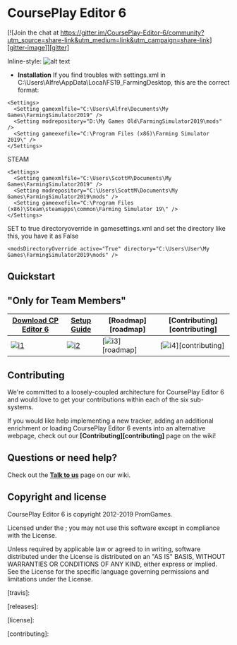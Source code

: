 # CoursePlay Editor 6

[![Join the chat at https://gitter.im/CoursePlay-Editor-6/community?utm_source=share-link&utm_medium=link&utm_campaign=share-link][gitter-image]][gitter]

Inline-style: 
![alt text](https://github.com/CourseplayPathEditor/CoursePlay-Editor-6/blob/gh-pages/images/Screen%20detail.PNG "CP Editor 6")



* **Installation**
If you find troubles with settings.xml in C:\Users\Alfre\AppData\Local\FS19_FarmingDesktop, this are the correct format:

```DVD or GIANTS DOWNLOAD
<Settings>
  <Setting gamexmlfile="C:\Users\Alfre\Documents\My Games\FarmingSimulator2019" />
  <Setting modrepository="D:\My Games Old\FarmingSimulator2019\mods" />
  <Setting gameexefile="C:\Program Files (x86)\Farming Simulator 2019\" />
</Settings>
```
STEAM
```
<Settings>
  <Setting gamexmlfile="C:\Users\ScottM\Documents\My Games\FarmingSimulator2019" />
  <Setting modrepository="C:\Users\ScottM\Documents\My Games\FarmingSimulator2019\mods" />
  <Setting gameexefile="C:\Program Files (x86)\Steam\steamapps\common\Farming Simulator 19\" />
</Settings>
```

SET to true directoryoverride in gamesettings.xml and set the directory like this, you have it as False

```
<modsDirectoryOverride active="True" directory="C:\Users\User\My Games\FarmingSimulator2019\mods" />
```

## Quickstart


## "Only for Team Members"

| **[Download CP Editor 6][techdocs]**     | **[Setup Guide][setup]**     | **[Roadmap][roadmap]**           | **[Contributing][contributing]**           |
|-------------------------------------|-------------------------------|-----------------------------------|---------------------------------------------|
| [![i1][techdocs-image]][techdocs] | [![i2][setup-image]][setup] | [![i3][roadmap-image]][roadmap] | [![i4][contributing-image]][contributing] |

## Contributing

We're committed to a loosely-coupled architecture for CoursePlay Editor 6 and would love to get your contributions within each of the six sub-systems.

If you would like help implementing a new tracker, adding an additional enrichment or loading CoursePlay Editor 6 events into an alternative webpage, check out our **[Contributing][contributing]** page on the wiki!

## Questions or need help?

Check out the **[Talk to us][talk-to-us]** page on our wiki.

## Copyright and license

CoursePlay Editor 6 is copyright 2012-2019 PromGames.

Licensed under the ;
you may not use this software except in compliance with the License.

Unless required by applicable law or agreed to in writing, software
distributed under the License is distributed on an "AS IS" BASIS,
WITHOUT WARRANTIES OR CONDITIONS OF ANY KIND, either express or implied.
See the License for the specific language governing permissions and
limitations under the License.

[travis-image]: https://travis-ci.org/snowplow/snowplow.png?branch=master
[travis]: 

[release-image]: https://img.shields.io/badge/release-112_Baalbek-orange.svg?style=flat
[releases]: 

[license-image]: http://img.shields.io/badge/license-Apache--2-blue.svg?style=flat
[license]: 

[gitter-image]: https://badges.gitter.im/snowplow/snowplow.svg
[gitter]: https://gitter.im/CoursePlay-Editor-6/?utm_source=badge&utm_medium=badge&utm_campaign=pr-badge&utm_content=badge

[website]: 
[wiki]: 
[architecture-image]: 
[architecture-doc]: 
[talk-to-us]: 
[contributing]: 

[setup]: 
[tech-docs]: 
[tracker-protocol]: 
[collector-logs]: 
[data-structure]: 
[looker]: 

[techdocs-image]: https://d3i6fms1cm1j0i.cloudfront.net/github/images/techdocs.png
[setup-image]: https://d3i6fms1cm1j0i.cloudfront.net/github/images/setup.png
[roadmap-image]: https://d3i6fms1cm1j0i.cloudfront.net/github/images/roadmap.png
[contributing-image]: https://d3i6fms1cm1j0i.cloudfront.net/github/images/contributing.png

[techdocs]: https://github.com/orgs/CourseplayPathEditor/teams/courseplay-editor-6-wip
[setup]: 
[roadmap]: 
[contributing]: 


